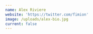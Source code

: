 ```yaml
---
name: Alex Riviere
website: 'https://twitter.com/fimion'
image: /uploads/alex-bio.jpg
current: false
---
```

